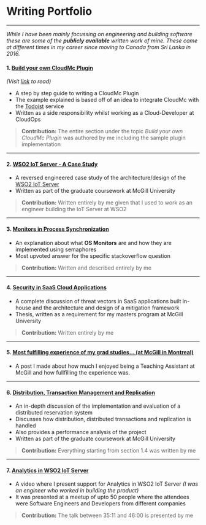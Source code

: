 # Writing Portfolio
---

_While I have been mainly focussing on engineering and building software these are some of the **publicly available** written work of mine. These came at different times in my career since moving to Canada from Sri Lanka in 2016._

#### 1. [Build your own CloudMc Plugin](https://cloudops.github.io/cloudmc-docs/#/custom_plugin/getting_started)
_(Visit [link](https://cloudops.github.io/cloudmc-docs/#/custom_plugin/getting_started) to read)_
- A step by step guide to writing a CloudMc Plugin
- The example explained is based off of an idea to integrate CloudMc with the [Todoist](https://todoist.com) service
- Written as a side responsibility whilst working as a Cloud-Developer at CloudOps
> **Contribution:** The entire section under the topic _Build your own CloudMc Plugin_ was authored by me including the sample plugin implementation
---

#### 2. [WSO2 IoT Server - A Case Study](https://github.com/Shabirmean/writing-portfolio/blob/master/WSO2IoTServer.pdf)
- A reversed engineered case study of the architecture/design of the [WSO2 IoT Server](https://wso2.com/iot/)
- Written as part of the graduate coursework at McGill University
> **Contribution:** Written entirely by me given that I used to work as an engineer building the IoT Server at WSO2
---

#### 3. [Monitors in Process Synchronization](https://stackoverflow.com/questions/46919797/why-is-a-monitor-implemented-in-terms-of-semaphores-this-way/50960905#50960905)
- An explanation about what **OS Monitors** are and how they are implemented using semaphores
- Most upvoted answer for the specific stackoverflow question
> **Contribution:** Written and described entirely by me 
---

#### 4. [Security in SaaS Cloud Applications](https://github.com/Shabirmean/writing-portfolio/blob/master/SaaSAppSecurity.pdf)
- A complete discussion of threat vectors in SaaS applications built in-house and the architecture and design of a mitigation framework
- Thesis, written as a requirement for my masters program at McGill University
> **Contribution:** Written entirely by me 
---

#### 5. [Most fulfilling experience of my grad studies… (at McGill in Montreal)](https://medium.com/@shabirmean/most-fulfilling-experience-of-my-grad-studies-at-mcgill-in-montreal-1a7a27142608)
- A post I made about how much I enjoyed being a Teaching Assistant at McGill and how fullfilling the experience was.
---

#### 6. [Distribution, Transaction Management and Replication](https://github.com/Shabirmean/writing-portfolio/blob/master/DistributedSystems.pdf)
- An in-depth discussion of the implementation and evaluation of a distributed reservation system
- Discusses how distribution, distributed transactions and replication is handled
- Also provides a performance analysis of the project
- Written as part of the graduate coursework at McGill University
> **Contribution:** Everything starting from section 1.4 was written by me
---

#### 7. [Analytics in WSO2 IoT Server](https://youtu.be/F4Ss5SU_VGM?t=2111)
- A video where I present support for Analytics in WSO2 IoT Server _(I was an engineer who worked in building the product)_
- It was presented at a meetup of upto 50 people where the attendees were Software Engineers and Developers from different companies
> **Contribution:** The talk between 35:11 and 46:00 is presented by me
